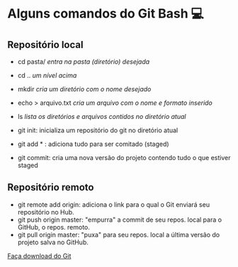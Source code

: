 # Alguns comandos do Git Bash :computer:

## Repositório local

- cd pasta/     _entra na pasta (diretório) desejada_ 
- cd ..     _um nível acima_
- mkdir <pasta>      _cria um diretório com o nome desejado_
- echo > arquivo.txt         _cria um arquivo com o nome e formato inserido_
- ls        _lista os diretórios e arquivos contidos no diretório atual_



- git init: inicializa um repositório do git no diretório atual
- git add * : adiciona tudo para ser comitado (staged)
- git commit: cria uma nova versão do projeto contendo tudo o que estiver staged

## Repositório remoto

- git remote add origin: adiciona o link para o qual o Git enviará seu repositório no Hub.
- git push origin master: "empurra" a commit de seu repos. local para o GitHub, o repos. remoto.
- git pull origin master: "puxa" para seu repos. local a última versão do projeto salva no GitHub. 



[Faça download do Git](https://git-scm.com/downloads)





